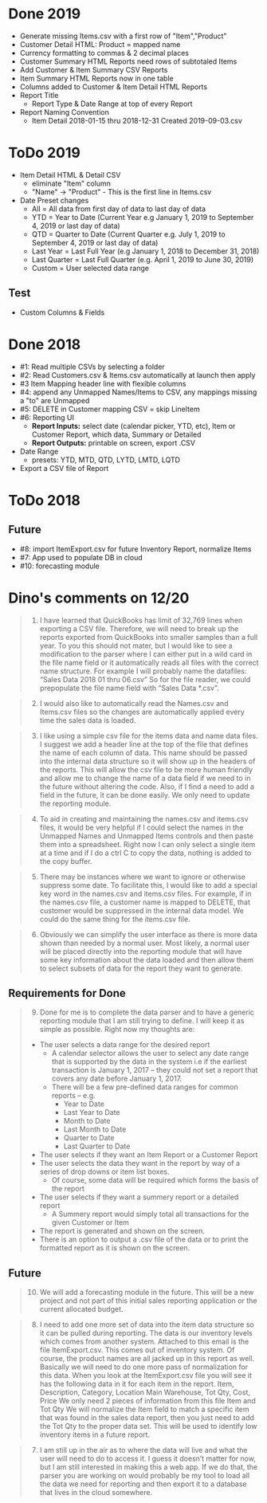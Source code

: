 # Done 2019
- Generate missing Items.csv with a first row of "Item","Product"
- Customer Detail HTML: Product = mapped name
- Currency formatting to commas & 2 decimal places
- Customer Summary HTML Reports need rows of subtotaled Items
- Add Customer & Item Summary CSV Reports
- Item Summary HTML Reports now in one table
- Columns added to Customer & Item Detail HTML Reports
- Report Title
	- Report Type & Date Range at top of every Report
- Report Naming Convention
	- Item Detail 2018-01-15 thru 2018-12-31 Created 2019-09-03.csv

# ToDo 2019
- Item Detail HTML & Detail CSV
	- eliminate "Item" column
	- "Name" -> "Product" - This is the first line in Items.csv
- Date Preset changes
	- All = All data from first day of data to last day of data
	- YTD = Year to Date (Current Year e.g  January 1, 2019 to September 4, 2019 or last day of data)
	- QTD = Quarter to Date (Current Quarter e.g. July 1, 2019 to September 4, 2019 or last day of data)
	- Last Year = Last Full Year (e.g January 1, 2018 to December 31, 2018)
	- Last Quarter = Last Full Quarter (e.g. April 1, 2019 to June 30, 2019)
	- Custom = User selected data range

## Test
- Custom Columns & Fields


# Done 2018
- #1: Read multiple CSVs by selecting a folder
- #2: Read Customers.csv & Items.csv automatically at launch then apply
- #3 Item Mapping header line with flexible columns
- #4: append any Unmapped Names/Items to CSV, any mappings missing a "to" are Unmapped
- #5: DELETE in Customer mapping CSV = skip LineItem
- #6: Reporting UI
	- **Report Inputs:** select date (calendar picker, YTD, etc), Item or Customer Report, which data, Summary or Detailed
	- **Report Outputs:** printable on screen, export .CSV
- Date Range
	- presets: YTD, MTD, QTD, LYTD, LMTD, LQTD
- Export a CSV file of Report

# ToDo 2018

## Future
- #8: import ItemExport.csv for future Inventory Report, normalize Items
- #7: App used to populate DB in cloud
- #10: forecasting module


# Dino's comments on 12/20
> 1. I have learned that QuickBooks has limit of 32,769 lines when exporting a CSV file. Therefore, we will need to break up the reports exported from QuickBooks into smaller samples than a full year. To you this should not mater, but I would like to see a modification to the parser where I can either put in a wild card in the file name field or it automatically reads all files with the correct name structure. For example I will probably name the datafiles:  “Sales Data 2018 01 thru 06.csv” So for the file reader, we could prepopulate the file name field with “Sales Data *.csv”.

> 2. I would also like to automatically read the Names.csv and Items.csv files so the changes are automatically applied every time the sales data is loaded.

> 3. I like using a simple csv file for the items data and name data files. I suggest we add a header line at the top of the file that defines the name of each column of data. This name should be passed into the internal data structure so it will show up in the headers of the reports. This will allow the csv file to be more human friendly and allow me to change the name of a data field if we need to in the future without altering the code. Also, if I find a need to add a field in the future, it can be done easily. We only need to update the reporting module.

> 4. To aid in creating and maintaining the names.csv and items.csv files, it would be very helpful if I could select the names in the Unmapped Names and Unmapped  Items controls and then paste them into a spreadsheet. Right now I can only select a single item at a time and if I do a ctrl C to copy the data, nothing is added to the copy buffer.

> 5. There may be instances where we want to ignore or otherwise suppress some date. To facilitate this, I would like to add a special key word in the names.csv and items.csv files. For example, if in the names.csv file, a customer name is mapped to DELETE, that customer would be suppressed in the internal data model. We could do the same thing for the items.csv file.  

> 6. Obviously we can simplify the user interface as there is more data shown than needed by a normal user. Most likely, a normal user will be placed directly into the reporting module that will have some key information about the data loaded and then allow them to select subsets of data for the report they want to generate.

## Requirements for Done
> 9. Done for me is to complete the data parser and to have a generic reporting module that I am still trying to define. I will keep it as simple as possible. Right now my thoughts are:
> - The user selects a data range for the desired report
> 	- A calendar selector allows the user to select any date range that is supported by the data in the system
> 		i.e if the earliest transaction is January 1, 2017 – they could not set a report that covers any date before January 1, 2017.
> 	- There will be a few pre-defined data ranges for common reports – e.g.
> 		- Year to Date
> 		- Last Year to Date
> 		- Month to Date
> 		- Last Month to Date
> 		- Quarter to Date
> 		- Last Quarter to Date  
> - The user selects if they want an Item Report or a Customer Report
> - The user selects the data they want in the report by way of a series of drop downs or item list boxes.
> 	- Of course, some data will be required which forms the basis of the report
> - The user selects if they want a summery report or a detailed report
> 	- A Summery report would simply total all transactions for the given Customer or Item
> - The report is generated and shown on the screen.
> - There is an option to output a .csv file of the data or to print the formatted report as it is shown on the screen.

## Future
> 10. We will add a forecasting module in the future. This will be a new project and not part of this initial sales reporting  application or the current allocated budget.

> 8. I need to add one more set of data into the item data structure so it can be pulled during reporting. The data is our inventory levels which comes from another system. Attached to this email is the file ItemExport.csv. This comes out of inventory system. Of course, the product names are all jacked up in this report as well. Basically we will need to do one more pass of normalization for this data. When you look at the ItemExport.csv file you will see it has the following data in it for each item in the report.
	Item, Description, Category, Location Main Warehouse, Tot Qty, Cost, Price
	We only need 2 pieces of information from this file Item and Tot Qty
	We will normalize the Item field to match a specific item that was found in the sales data report, then you just need to add the  Tot Qty to the proper data set.
	This will be used to identify low inventory items in a future report.

> 7. I am still up in the air as to where the data will live and what the user will need to do to access it. I guess it doesn’t matter for now, but I am still interested in making this a web app. If we do that, the parser you are working on would probably be my tool to load all the data we need for reporting and then export it to a database that lives in the cloud somewhere.
